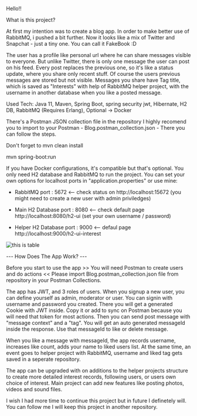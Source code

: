Hello!!

What is this project? 

At first my intention was to create a blog app. In order to make better use of RabbitMQ, i pushed a bit further. Now it looks like a mix of Twitter and Snapchat - just a tiny one. You can call it FakeBook :D

The user has a profile like personal url where he can share messages visible to everyone.
But unlike Twitter, there is only one message the user can post on his feed. Every post replaces the previous one, so it's like a status update, where you share only recent stuff. Of course the users previous messages are stored but not visible. Messages you share have Tag title, which is saved as "Interests" with help of RabbitMQ helper project, with the username in another database when you like a posted message.



Used Tech:  Java 11, Maven, Spring Boot, spring security jwt, Hibernate, H2 DB, RabbitMQ (Requires Erlang), Optional -> Docker


There's a Postman JSON collection file in the repository I highly recomend you to import to your Postman - Blog.postman_collection.json - There you can follow the steps.

Don't forget to mvn clean install

mvn spring-boot:run

If you have Docker configurations, it's compatible but that's optional. You only need H2 database and RabbitMQ to run the project. You can set your own options for localhost ports in "application.properties" or use mine:

- RabbitMQ port : 5672   <-- check status on http://localhost:15672 (you might need to create a new user with admin priviledges)

- Main H2 Database port : 8080   <-- check default page http://localhost:8080/h2-ui  (set your own username / password)

- Helper H2 Database port : 9000   <-- defaul page http://localhost:9000/h2-ui-interest  


![this is table](https://user-images.githubusercontent.com/81401869/154825723-278df429-aaf0-490b-ae96-01a5830b75dd.jpg)



--- How Does The App Work? ---

Before you start to use the app >> You will need Postman to create users and do actions << Please import Blog.postman_collection.json file from repository in your Postman Collections. 

The app has JWT, and 3 roles of users. When you signup a new user, you can define yourself as admin, moderator or user.  You can signin with username and password you created. There you will get a generated Cookie with JWT inside. Copy it or add to sync on Postman because you will need that token for most actions. Then you can send post message with "message context" and a "tag". You will get an auto generated messageId inside the response. Use that messageId to like or delete message.

When you like a message with messageId, the app records username, increases like count, adds your name to liked users list. At the same time, an event goes to helper project with RabbitMQ, username and liked tag gets saved in a seperate repository.

The app can be upgraded with on additions to the helper projects structure to create more detailed interest records, following users, or users own choice of interest. Main project can add new features like posting photos, videos and sound files.

I wish I had more time to continue this project but in future I definetely will. You can follow me I will keep this project in another repository.

